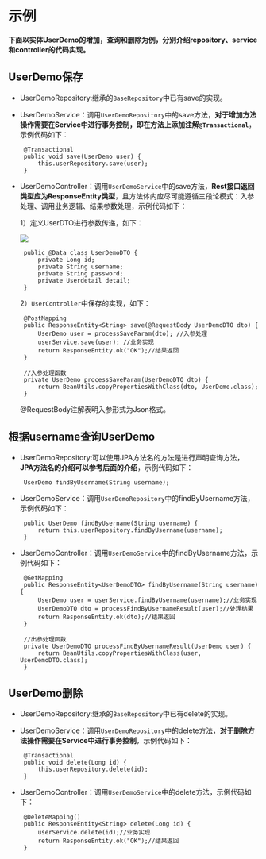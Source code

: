 # 示例

**下面以实体UserDemo的增加，查询和删除为例，分别介绍repository、service和controller的代码实现。**

## UserDemo保存

 * UserDemoRepository:继承的`BaseRepository`中已有save的实现。
 * UserDemoService：调用`UserDemoRepository`中的save方法，**对于增加方法操作需要在Service中进行事务控制，即在方法上添加注解`@Transactional`**，示例代码如下：

		@Transactional
		public void save(UserDemo user) {
			this.userRepository.save(user);
		}

 * UserDemoController：调用`UserDemoService`中的save方法，**Rest接口返回类型应为ResponseEntity类型**，且方法体内应尽可能遵循三段论模式：入参处理、调用业务逻辑、结果参数处理，示例代码如下：

 	1）定义UserDTO进行参数传递，如下：

	![](https://i.imgur.com/DGuFYiM.png)
	
		public @Data class UserDemoDTO {
			private Long id;
			private String username;
			private String password;
			private Userdetail detail;
		}


	2）`UserController`中保存的实现，如下：

		@PostMapping
		public ResponseEntity<String> save(@RequestBody UserDemoDTO dto) {
			UserDemo user = processSaveParam(dto); //入参处理
			userService.save(user); //业务实现
			return ResponseEntity.ok("OK");//结果返回
		}
	
		//入参处理函数
		private UserDemo processSaveParam(UserDemoDTO dto) {
			return BeanUtils.copyPropertiesWithClass(dto, UserDemo.class);
		}

	@RequestBody注解表明入参形式为Json格式。

## 根据username查询UserDemo

 * UserDemoRepository:可以使用JPA方法名的方法是进行声明查询方法， **JPA方法名的介绍可以参考后面的介绍**，示例代码如下：
 
		UserDemo findByUsername(String username);

 * UserDemoService：调用`UserDemoRepository`中的findByUsername方法，示例代码如下：

		public UserDemo findByUsername(String username) {
			return this.userRepository.findByUsername(username);
		}

 * UserDemoController：调用`UserDemoService`中的findByUsername方法，示例代码如下：

		@GetMapping
		public ResponseEntity<UserDemoDTO> findByUsername(String username) {
			UserDemo user = userService.findByUsername(username);//业务实现
			UserDemoDTO dto = processFindByUsernameResult(user);//处理结果
			return ResponseEntity.ok(dto);//结果返回
		}
	
		//出参处理函数
		private UserDemoDTO processFindByUsernameResult(UserDemo user) {
			return BeanUtils.copyPropertiesWithClass(user, UserDemoDTO.class);
		}
	
## UserDemo删除

 * UserDemoRepository:继承的`BaseRepository`中已有delete的实现。
 * UserDemoService：调用`UserDemoRepository`中的delete方法，**对于删除方法操作需要在Service中进行事务控制**，示例代码如下：
	
		@Transactional
		public void delete(Long id) {
			this.userRepository.delete(id);
		}

 * UserDemoController：调用`UserDemoService`中的delete方法，示例代码如下：
	
		@DeleteMapping()
		public ResponseEntity<String> delete(Long id) {
			userService.delete(id);//业务实现
			return ResponseEntity.ok("OK");//结果返回
		}
